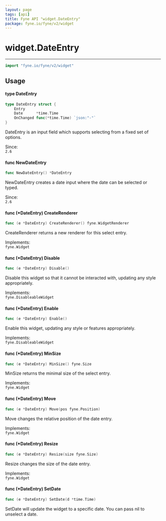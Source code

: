 ```yaml
---
layout: page
tags: [api]
title: Fyne API "widget.DateEntry"
package: fyne.io/fyne/v2/widget
---
```


# widget.DateEntry
---
```go
import "fyne.io/fyne/v2/widget"
```

## Usage

#### type DateEntry

```go
type DateEntry struct {
	Entry
	Date      *time.Time
	OnChanged func(*time.Time) `json:"-"`
}
```

DateEntry is an input field which supports selecting from a fixed set of options.


<div class="since">Since: <code>
2.6</code></div>

#### func  NewDateEntry

```go
func NewDateEntry() *DateEntry
```
NewDateEntry creates a date input where the date can be selected or typed.


<div class="since">Since: <code>
2.6</code></div>

#### func (*DateEntry) CreateRenderer

```go
func (e *DateEntry) CreateRenderer() fyne.WidgetRenderer
```
CreateRenderer returns a new renderer for this select entry.


<div class="implements">Implements: <code>
fyne.Widget</code></div>

#### func (*DateEntry) Disable

```go
func (e *DateEntry) Disable()
```
Disable this widget so that it cannot be interacted with, updating any style appropriately.


<div class="implements">Implements: <code>
fyne.DisableableWidget</code></div>

#### func (*DateEntry) Enable

```go
func (e *DateEntry) Enable()
```
Enable this widget, updating any style or features appropriately.


<div class="implements">Implements: <code>
fyne.DisableableWidget</code></div>

#### func (*DateEntry) MinSize

```go
func (e *DateEntry) MinSize() fyne.Size
```
MinSize returns the minimal size of the select entry.


<div class="implements">Implements: <code>
fyne.Widget</code></div>

#### func (*DateEntry) Move

```go
func (e *DateEntry) Move(pos fyne.Position)
```
Move changes the relative position of the date entry.


<div class="implements">Implements: <code>
fyne.Widget</code></div>

#### func (*DateEntry) Resize

```go
func (e *DateEntry) Resize(size fyne.Size)
```
Resize changes the size of the date entry.


<div class="implements">Implements: <code>
fyne.Widget</code></div>

#### func (*DateEntry) SetDate

```go
func (e *DateEntry) SetDate(d *time.Time)
```
SetDate will update the widget to a specific date. You can pass nil to unselect a date.

